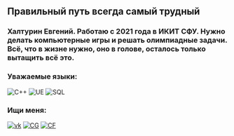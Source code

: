 <!--**ekhalturin-ki15/ekhalturin-ki15** is a ✨ _special_ ✨ repository because its `README.md` (this file) appears on your GitHub profile.-->

## Правильный путь всегда самый трудный

### Халтурин Евгений. Работаю с 2021 года в ИКИТ СФУ. Нужно делать компьютерные игры и решать олимпиадные задачи. Всё, что в жизне нужно, оно в голове, осталось только вытащить всё это.

### Уважаемые языки:
![C++](https://img.shields.io/badge/-CPP-030303?style=for-the-badge&logo=C%2b%2b&logoColor=6296CC)
![UE](https://img.shields.io/badge/-UE-030303?style=for-the-badge&logo=unrealengine&logoColor=940000)
![SQL](https://img.shields.io/badge/-MSSQL-030303?style=for-the-badge&logo=microsoftsqlserver&logoColor=23FE6E)

### Ищи меня:
[![vk](https://img.shields.io/badge/-VK-030303?style=for-the-badge&logo=Vk&logoColor=57FFF2)](https://vk.com/redimer)
[![CG](https://img.shields.io/badge/-CD-030303?style=for-the-badge&logo=codingame&logoColor=FFF657)](https://www.codingame.com/profile/a43af7de1b3ddfe759a8409c73fa4cd85688043)
[![CF](https://img.shields.io/badge/-CF-030303?style=for-the-badge&logo=codeforces&logoColor=90E854)](https://codeforces.com/profile/redimer)

<!--
- 🔭 I’m currently working on ...
- 🌱 I’m currently learning ...
- 👯 I’m looking to collaborate on ...
- 🤔 I’m looking for help with ...
- 💬 Ask me about ...
- 📫 How to reach me: ...
- 😄 Pronouns: ...
- ⚡ Fun fact: ...
-->
